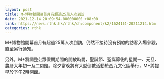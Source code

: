 ```yaml
---
layout: post
title: M+博物館開幕首月有超過25萬人次到訪
date: 2021-12-14 20:09:54.000000000 +08:00
link: https://news.rthk.hk/rthk/ch/component/k2/1624194-20211214.htm
categories: rthk
---
```


M+博物館開幕首月有超過25萬人次到訪，仍然不接待沒有預約的訪客入場參觀，直至另行通知。

另外，M+將調整公眾假期期間的開放時間，聖誕節、聖誕節後的星期一、元旦、農曆大年初一及二閉館。除夕當晚將有大型倒數活動於西九文化區舉行，M+將提早於下午2時閉館。
